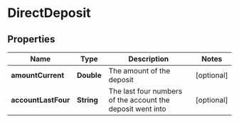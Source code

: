 

# DirectDeposit


## Properties

| Name | Type | Description | Notes |
|------------ | ------------- | ------------- | -------------|
|**amountCurrent** | **Double** | The amount of the deposit |  [optional] |
|**accountLastFour** | **String** | The last four numbers of the account the deposit went into |  [optional] |



